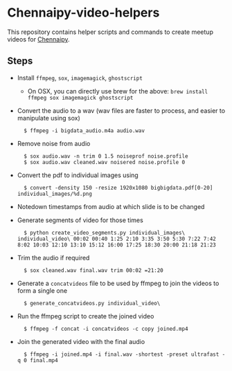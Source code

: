 # Chennaipy-video-helpers

This repository contains helper scripts and commands to create meetup videos for [Chennaipy](http://chennaipy.org).

## Steps

* Install `ffmpeg`, `sox`, `imagemagick`, `ghostscript`
    * On OSX, you can directly use brew for the above:
            `brew install ffmpeg sox imagemagick ghostscript` 
            
* Convert the audio to a wav (wav files are faster to process, and easier to manipulate using sox)

        $ ffmpeg -i bigdata_audio.m4a audio.wav
        
* Remove noise from audio

        $ sox audio.wav -n trim 0 1.5 noiseprof noise.profile
        $ sox audio.wav cleaned.wav noisered noise.profile 0
        
* Convert the pdf to individual images using

        $ convert -density 150 -resize 1920x1080 bigbigdata.pdf[0-20] individual_images/%d.png 

* Notedown timestamps from audio at which slide is to be changed

* Generate segments of video for those times

        $ python create_video_segments.py individual_images\ individual_video\ 00:02 00:40 1:25 2:10 3:35 3:50 5:30 7:22 7:42 8:02 10:03 12:10 13:10 15:12 16:00 17:25 18:30 20:00 21:18 21:23

* Trim the audio if required

        $ sox cleaned.wav final.wav trim 00:02 =21:20 

* Generate a `concatvideos` file to be used by ffmpeg to join the videos to form a single one

        $ generate_concatvideos.py individual_video\

* Run the ffmpeg script to create the joined video

        $ ffmpeg -f concat -i concatvideos -c copy joined.mp4

* Join the generated video with the final audio

        $ ffmpeg -i joined.mp4 -i final.wav -shortest -preset ultrafast -q 0 final.mp4

